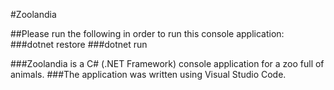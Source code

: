 #Zoolandia

##Please run the following in order to run this console application:
###dotnet restore
###dotnet run

###Zoolandia is a C# (.NET Framework) console application for a zoo full of animals.
###The application was written using Visual Studio Code. 

